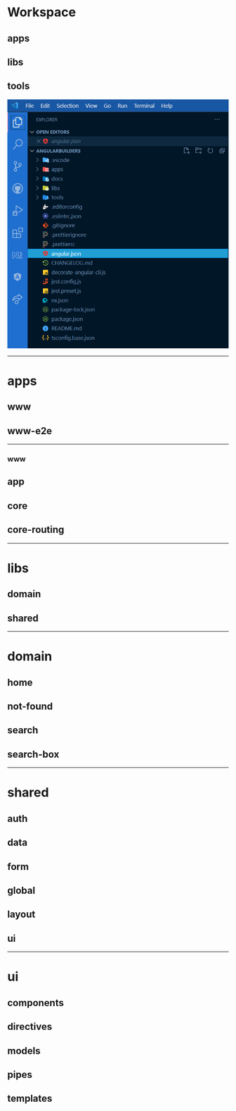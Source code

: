 
# Workspace

## apps
## libs
## tools

![Workspace scaffolding](/docs/workspace.png)

---

# apps

## www
## www-e2e

---

### www

## app
## core
## core-routing

---

# libs

## domain
## shared

---

# domain

## home
## not-found
## search
## search-box

---

# shared

## auth
## data
## form
## global
## layout
## ui

---

# ui

## components
## directives
## models
## pipes
## templates
